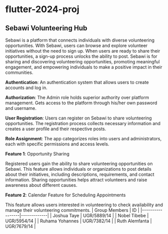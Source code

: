 # flutter-2024-proj
## **Sebawi Volunteering Hub**

Sebawi is a platform that connects individuals with diverse volunteering opportunities. With Sebawi, users can browse and explore volunteer initiatives without the need to sign up. When users are ready to share their opportunities, a sign-up process unlocks the ability to post. Sebawi is for sharing and discovering volunteering opportunities, promoting meaningful engagement, and empowering individuals to make a positive impact in their communities.

**Authentication**: An authentication system that allows users to create accounts and log in.

**Authorization**: The Admin role holds superior authority over platform management. Gets access to the platform through his/her own password and username.

**User Registration**: Users can register on Sebawi to share volunteering opportunities. The registration process collects necessary information and creates a user profile and their respective posts.

**Role Assignment**: The app categorizes roles into users and administrators, each with specific permissions and access levels.

**Feature 1**: Opportunity Sharing

Registered users gain the ability to share volunteering opportunities on Sebawi. This feature allows individuals or organizations to post details about their initiatives, including descriptions, requirements, and contact information. Sharing opportunities helps attract volunteers and raise awareness about different causes.

**Feature 2**: Calendar Feature for Scheduling Appointments

This feature allows users interested in volunteering to check availability and manage their volunteering commitments.
| Group Members   | ID          |
|-----------------|-------------|
| Joshua Taye     | UGR/5889/14 |
| Nobel Tibebe    | UGR/5954/14 |
| Ruhama Yohannes | UGR/7382/14 |
| Ruth Alemfanta  | UGR/7679/14 |
